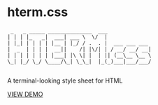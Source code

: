 # hterm.css

```
 _   _ _____ ______________  ___              
| | | |_   _|  ___| ___ \  \/  |              
| |_| | | | | |__ | |_/ / .  . |  ___ ___ ___ 
|  _  | | | |  __||    /| |\/| | / __/ __/ __|
| | | | | | | |___| |\ \| |  | || (__\__ \__ \
\_| |_/ \_/ \____/\_| \_\_|  |_(_)___|___/___/
                                              
```

A terminal-looking style sheet for HTML

[VIEW DEMO](https://willinspire.github.io/hterm.css/)

